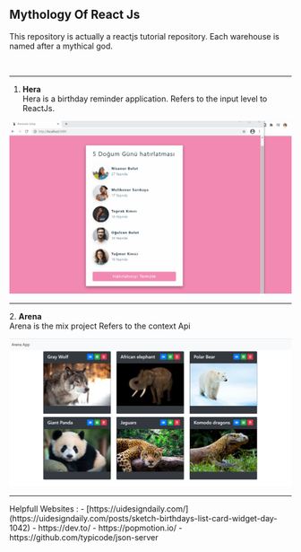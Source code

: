 ## Mythology Of React Js
<p>This repository is actually a reactjs tutorial repository. Each warehouse is named after a mythical god.</p>
<br><hr>

1. <b> Hera </b> </br>
Hera is a birthday reminder application.
Refers to the input level to ReactJs.

![App-Hera](https://github.com/NisanurBulut/MythologyOfReactJs/blob/master/Trailer_Hera.gif)
<br>
<hr>
2. <b> Arena </b> </br>
Arena is the mix project
Refers to the  context Api

![App-Arena](https://github.com/NisanurBulut/MythologyOfReactJs/blob/master/Trailer_Arena.JPG)
<br>
<hr>
Helpfull Websites :
- [https://uidesigndaily.com/](https://uidesigndaily.com/posts/sketch-birthdays-list-card-widget-day-1042)
- https://dev.to/
- https://popmotion.io/
- https://github.com/typicode/json-server